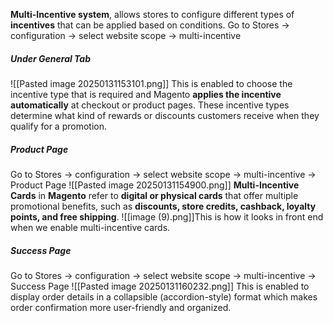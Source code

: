 **Multi-Incentive system**, allows stores to configure different types of **incentives** that can be applied based on conditions.
Go to Stores -> configuration -> select website scope -> multi-incentive
#####  Under General Tab
![[Pasted image 20250131153101.png]]
This is enabled to choose the incentive type that is required and Magento **applies the incentive automatically** at checkout or product pages. These incentive types determine what kind of rewards or discounts customers receive when they qualify for a promotion.

##### Product Page
Go to Stores -> configuration -> select website scope -> multi-incentive -> Product Page
![[Pasted image 20250131154900.png]]
**Multi-Incentive Cards** in **Magento** refer to **digital or physical cards** that offer multiple promotional benefits, such as **discounts, store credits, cashback, loyalty points, and free shipping**.
![[image (9).png]]This is how it looks in front end  when we enable multi-incentive cards.

##### Success Page
Go to Stores -> configuration -> select website scope -> multi-incentive -> Success Page 
![[Pasted image 20250131160232.png]]
This is enabled to display order details in a collapsible (accordion-style) format which  makes order confirmation more user-friendly and organized.